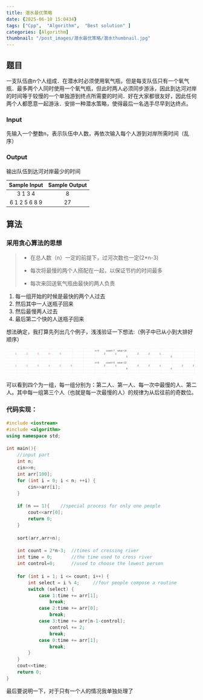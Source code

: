 ```yaml
---
title: 潜水最优策略
date: {2025-06-10 15:0434}
tags: ["Cpp",  "Algorithm",  "Best solution" ]
categories: [Algorithm]
thumbnail: "/post_images/潜水最优策略/潜水thumbnail.jpg"
---
```


## 题目

一支队伍由n个人组成．在潜水时必须使用氧气瓶，但是每支队伍只有一个氧气瓶．最多两个人同时使用一个氧气瓶，但此时两人必须同步游泳，因此到达河对岸的时间等于较慢的一个单独游到终点所需要的时间．好在大家都很友好，因此任何两个人都愿意一起游泳．安排一种潜水策略，使得最后一名选手尽早到达终点。

### Input

先输入一个整数n，表示队伍中人数，再依次输入每个人游到对岸所需时间（乱序）

### Output

输出队伍到达河对岸最少的时间

| Sample Input  | Sample Output |
| :-----------: | :-----------: |
|    3 1 3 4    |       8       |
| 6 1 2 5 6 8 9 |      27       |

## 算法

### 采用贪心算法的思想

> - 在总人数（n）一定的前提下，过河次数也一定(2*n-3)
>
> - 每次将最慢的两个人搭配在一起，以保证节约的时间最多
> - 每次来回送氧气瓶由最快的两人负责

1. 每一组开始的时候是最快的两个人过去
2. 然后其中一人送瓶子回来
3. 然后最慢两人过去
4. 最后第二个快的人送瓶子回来

想法确定，我打算先列出几个例子，浅浅验证一下想法:（例子中已从小到大排好顺序）<br>

![测试样例](/post_images/潜水最优策略/最佳潜水策略测试样例.png)

可以看到四个为一组，每一组分别为：第二人、第一人、每一次中最慢的人、第二人。其中每一组第三个人（也就是每一次最慢的人）的规律为从后往前的奇数位。<br>

### 代码实现：

~~~c++
#include <iostream>
#include <algorithm>
using namespace std;

int main(){
    //input part
    int n;
    cin>>n;
    int arr[100];
    for (int i = 0; i < n; ++i) {
        cin>>arr[i];
    }
    
    if (n == 1){	//special process for only one people
        cout<<arr[0];
        return 0;
    }

    sort(arr,arr+n);

    int count = 2*n-3;  //times of crossing river
    int time = 0;       //the time used to cross river
    int control=0;      //used to choose the lowest person

    for (int i = 1; i <= count; i++) {
        int select = i % 4;     //four people compose a routine
        switch (select) {
            case 1:time += arr[1];
                break;
            case 2:time += arr[0];
                break;
            case 3:time += arr[n-1-control];
                control += 2;
                break;
            case 0:time += arr[1];
                break;
        }
    }
    cout<<time;
    return 0;
}
~~~

最后要说明一下，对于只有一个人的情况我单独处理了